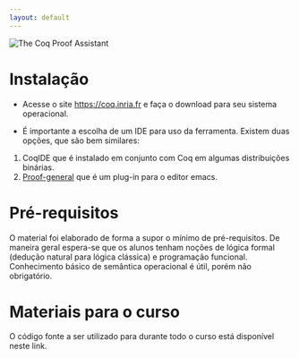 ```yaml
---
layout: default
---
```


![The Coq Proof Assistant](https://www.inria.fr/var/inria/storage/images/medias/inria/images-chapo/coq_logo_chapo/772080-1-fre-FR/coq_logo_chapo_vignette.png)


Instalação
=======

- Acesse o site <https://coq.inria.fr> e faça o download para seu
sistema operacional.

- É importante a escolha de um IDE para uso
da ferramenta. Existem duas opções, que são bem similares:
1. CoqIDE que é instalado em conjunto com Coq em algumas
distribuições binárias.
2. [Proof-general](https://proofgeneral.github.io) que é um plug-in
para o editor emacs.


Pré-requisitos
==========

O material foi elaborado de forma a supor o mínimo de
pré-requisitos. De maneira geral espera-se que os alunos tenham noções
de lógica formal (dedução natural para lógica clássica) e programação
funcional. Conhecimento básico de semântica operacional é útil, porém
não obrigatório.

Materiais para o curso
==============

O código fonte a ser utilizado para durante todo o curso está
disponível neste link.

